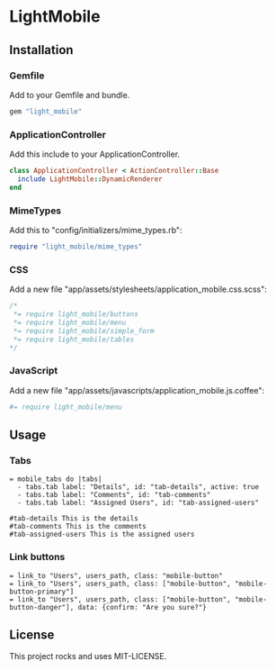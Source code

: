 # LightMobile

## Installation


### Gemfile

Add to your Gemfile and bundle.

```ruby
gem "light_mobile"
```

### ApplicationController

Add this include to your ApplicationController.

```ruby
class ApplicationController < ActionController::Base
  include LightMobile::DynamicRenderer
end
```

### MimeTypes

Add this to "config/initializers/mime_types.rb":

```ruby
require "light_mobile/mime_types"
```

### CSS

Add a new file "app/assets/stylesheets/application_mobile.css.scss":

```scss
/*
 *= require light_mobile/buttons
 *= require light_mobile/menu
 *= require light_mobile/simple_form
 *= require light_mobile/tables
*/
```

### JavaScript

Add a new file "app/assets/javascripts/application_mobile.js.coffee":
```coffee
#= require light_mobile/menu
```

## Usage

### Tabs

```haml
= mobile_tabs do |tabs|
  - tabs.tab label: "Details", id: "tab-details", active: true
  - tabs.tab label: "Comments", id: "tab-comments"
  - tabs.tab label: "Assigned Users", id: "tab-assigned-users"

#tab-details This is the details
#tab-comments This is the comments
#tab-assigned-users This is the assigned users
```

### Link buttons

```haml
= link_to "Users", users_path, class: "mobile-button"
= link_to "Users", users_path, class: ["mobile-button", "mobile-button-primary"]
= link_to "Users", users_path, class: ["mobile-button", "mobile-button-danger"], data: {confirm: "Are you sure?"}
```

## License

This project rocks and uses MIT-LICENSE.
